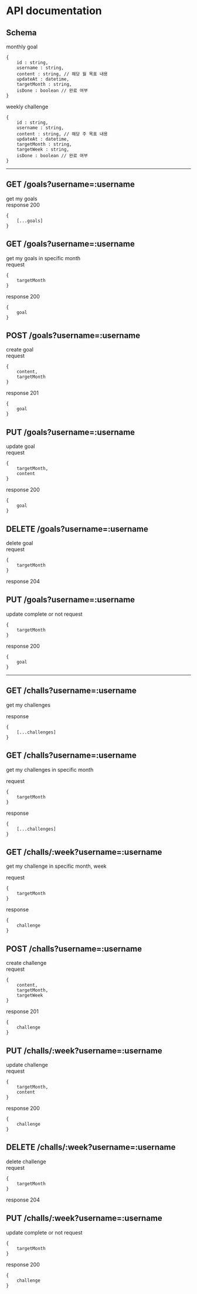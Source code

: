 # API documentation

## Schema

monthly goal

```
{
    id : string,
    username : string,
    content : string, // 해당 월 목표 내용
    updateAt : datetime,
    targetMonth : string,
    isDone : boolean // 완료 여부
}
```

weekly challenge

```
{
    id : string,
    username : string,
    content : string, // 해당 주 목표 내용
    updateAt : datetime,
    targetMonth : string,
    targetWeek : string,
    isDone : boolean // 완료 여부
}
```

---

## GET /goals?username=:username

get my goals <br>
response 200

```
{
    [...goals]
}
```

## GET /goals?username=:username

get my goals in specific month <br>
request

```
{
    targetMonth
}
```

response 200

```
{
    goal
}
```

## POST /goals?username=:username

create goal <br>
request

```
{
    content,
    targetMonth
}
```

response 201

```
{
    goal
}
```

## PUT /goals?username=:username

update goal <br>
request

```
{
    targetMonth,
    content
}
```

response 200

```
{
    goal
}
```

## DELETE /goals?username=:username

delete goal <br>
request

```
{
    targetMonth
}
```

response 204

## PUT /goals?username=:username

update complete or not
request

```
{
    targetMonth
}
```

response 200

```
{
    goal
}
```

---

## GET /challs?username=:username

get my challenges

response

```
{
    [...challenges]
}
```

## GET /challs?username=:username

get my challenges in specific month

request

```
{
    targetMonth
}
```

response

```
{
    [...challenges]
}
```

## GET /challs/:week?username=:username

get my challenge in specific month, week

request

```
{
    targetMonth
}
```

response

```
{
    challenge
}
```

## POST /challs?username=:username

create challenge <br>
request

```
{
    content,
    targetMonth,
    targetWeek
}
```

response 201

```
{
    challenge
}
```

## PUT /challs/:week?username=:username

update challenge <br>
request

```
{
    targetMonth,
    content
}
```

response 200

```
{
    challenge
}
```

## DELETE /challs/:week?username=:username

delete challenge <br>
request

```
{
    targetMonth
}
```

response 204

## PUT /challs/:week?username=:username

update complete or not
request

```
{
    targetMonth
}
```

response 200

```
{
    challenge
}
```
